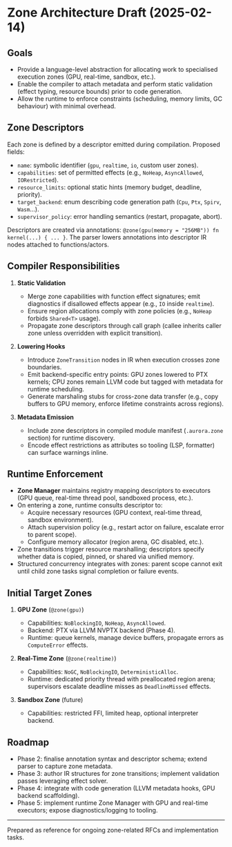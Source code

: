 # Zone Architecture Draft (2025-02-14)

## Goals
- Provide a language-level abstraction for allocating work to specialised execution zones (GPU, real-time, sandbox, etc.).
- Enable the compiler to attach metadata and perform static validation (effect typing, resource bounds) prior to code generation.
- Allow the runtime to enforce constraints (scheduling, memory limits, GC behaviour) with minimal overhead.

## Zone Descriptors
Each zone is defined by a descriptor emitted during compilation. Proposed fields:
- `name`: symbolic identifier (`gpu`, `realtime`, `io`, custom user zones).
- `capabilities`: set of permitted effects (e.g., `NoHeap`, `AsyncAllowed`, `IORestricted`).
- `resource_limits`: optional static hints (memory budget, deadline, priority).
- `target_backend`: enum describing code generation path (`Cpu`, `Ptx`, `Spirv`, `Wasm`...).
- `supervisor_policy`: error handling semantics (restart, propagate, abort).

Descriptors are created via annotations: `@zone(gpu(memory = "256MB")) fn kernel(...) { ... }`. The parser lowers annotations into descriptor IR nodes attached to functions/actors.

## Compiler Responsibilities
1. **Static Validation**
   - Merge zone capabilities with function effect signatures; emit diagnostics if disallowed effects appear (e.g., `IO` inside `realtime`).
   - Ensure region allocations comply with zone policies (e.g., `NoHeap` forbids `Shared<T>` usage).
   - Propagate zone descriptors through call graph (callee inherits caller zone unless overridden with explicit transition).

2. **Lowering Hooks**
   - Introduce `ZoneTransition` nodes in IR when execution crosses zone boundaries.
   - Emit backend-specific entry points: GPU zones lowered to PTX kernels; CPU zones remain LLVM code but tagged with metadata for runtime scheduling.
   - Generate marshaling stubs for cross-zone data transfer (e.g., copy buffers to GPU memory, enforce lifetime constraints across regions).

3. **Metadata Emission**
   - Include zone descriptors in compiled module manifest (`.aurora.zone` section) for runtime discovery.
   - Encode effect restrictions as attributes so tooling (LSP, formatter) can surface warnings inline.

## Runtime Enforcement
- **Zone Manager** maintains registry mapping descriptors to executors (GPU queue, real-time thread pool, sandboxed process, etc.).
- On entering a zone, runtime consults descriptor to:
  - Acquire necessary resources (GPU context, real-time thread, sandbox environment).
  - Attach supervision policy (e.g., restart actor on failure, escalate error to parent scope).
  - Configure memory allocator (region arena, GC disabled, etc.).
- Zone transitions trigger resource marshalling; descriptors specify whether data is copied, pinned, or shared via unified memory.
- Structured concurrency integrates with zones: parent scope cannot exit until child zone tasks signal completion or failure events.

## Initial Target Zones
1. **GPU Zone** (`@zone(gpu)`)
   - Capabilities: `NoBlockingIO`, `NoHeap`, `AsyncAllowed`.
   - Backend: PTX via LLVM NVPTX backend (Phase 4).
   - Runtime: queue kernels, manage device buffers, propagate errors as `ComputeError` effects.

2. **Real-Time Zone** (`@zone(realtime)`)
   - Capabilities: `NoGC`, `NoBlockingIO`, `DeterministicAlloc`.
   - Runtime: dedicated priority thread with preallocated region arena; supervisors escalate deadline misses as `DeadlineMissed` effects.

3. **Sandbox Zone** (future)
   - Capabilities: restricted FFI, limited heap, optional interpreter backend.

## Roadmap
- Phase 2: finalise annotation syntax and descriptor schema; extend parser to capture zone metadata.
- Phase 3: author IR structures for zone transitions; implement validation passes leveraging effect solver.
- Phase 4: integrate with code generation (LLVM metadata hooks, GPU backend scaffolding).
- Phase 5: implement runtime Zone Manager with GPU and real-time executors; expose diagnostics/logging to tooling.

---
Prepared as reference for ongoing zone-related RFCs and implementation tasks.

